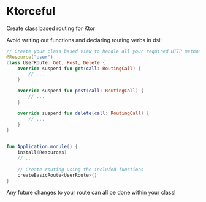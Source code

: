 # Ktorceful
Create class based routing for Ktor

Avoid writing out functions and declaring routing verbs in dsl!

```kotlin
// Create your class based view to handle all your required HTTP methods
@Resource("user")
class UserRoute: Get, Post, Delete {
    override suspend fun get(call: RoutingCall) {
        // ...
    }

    override suspend fun post(call: RoutingCall) {
        // ...
    }

    override suspend fun delete(call: RoutingCall) {
        // ...
    }
}


fun Application.module() {
    install(Resources)
    // ...
    
    // Create routing using the included functions
    createBasicRoute<UserRoute>()
}
```

Any future changes to your route can all be done within your class!
